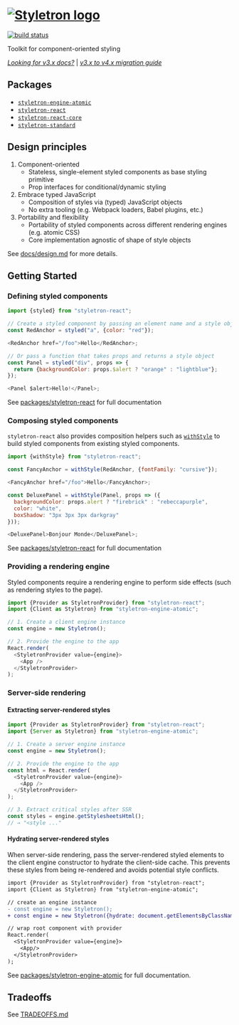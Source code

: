 # [![Styletron logo](https://cdn.rawgit.com/styletron/styletron/logo/logo.svg "Styletron")](https://github.com/styletron/styletron)

[![build status][build-badge]][build-href]

Toolkit for component-oriented styling

[*Looking for v3.x docs?*](http://styletron.js.org/) | [*v3.x to v4.x migration guide*](docs/v3-migration-guide.md)

## Packages

* [`styletron-engine-atomic`](packages/styletron-engine-atomic)
* [`styletron-react`](packages/styletron-react)
* [`styletron-react-core`](packages/styletron-react-core)
* [`styletron-standard`](packages/styletron-standard)

## Design principles

1. Component-oriented
   * Stateless, single-element styled components as base styling primitive
   * Prop interfaces for conditional/dynamic styling
2. Embrace typed JavaScript
   * Composition of styles via (typed) JavaScript objects
   * No extra tooling (e.g. Webpack loaders, Babel plugins, etc.)
3. Portability and flexibility
   * Portability of styled components across different rendering engines (e.g. atomic CSS)
   * Core implementation agnostic of shape of style objects

See [docs/design.md](docs/design.md) for more details.

## Getting Started

### Defining styled components

```js
import {styled} from "styletron-react";

// Create a styled component by passing an element name and a style object
const RedAnchor = styled("a", {color: "red"});

<RedAnchor href="/foo">Hello</RedAnchor>;

// Or pass a function that takes props and returns a style object
const Panel = styled("div", props => {
  return {backgroundColor: props.$alert ? "orange" : "lightblue"};
});

<Panel $alert>Hello!</Panel>;
```

See [packages/styletron-react](packages/styletron-react/README.md) for full documentation

### Composing styled components

`styletron-react` also provides composition helpers such as [`withStyle`](packages/styletron-react#withstyle) to build styled components from existing styled components.

```js
import {withStyle} from "styletron-react";

const FancyAnchor = withStyle(RedAnchor, {fontFamily: "cursive"});

<FancyAnchor href="/foo">Hello</FancyAnchor>;

const DeluxePanel = withStyle(Panel, props => ({
  backgroundColor: props.alert ? "firebrick" : "rebeccapurple",
  color: "white",
  boxShadow: "3px 3px 3px darkgray"
}));

<DeluxePanel>Bonjour Monde</DeluxePanel>;
```

See [packages/styletron-react](packages/styletron-react/README.md) for full documentation

### Providing a rendering engine

Styled components require a rendering engine to perform side effects (such as rendering styles to the page).

```js
import {Provider as StyletronProvider} from "styletron-react";
import {Client as Styletron} from "styletron-engine-atomic";

// 1. Create a client engine instance
const engine = new Styletron();

// 2. Provide the engine to the app
React.render(
  <StyletronProvider value={engine}>
    <App />
  </StyletronProvider>
);
```

### Server-side rendering

#### Extracting server-rendered styles

```js
import {Provider as StyletronProvider} from "styletron-react";
import {Server as Styletron} from "styletron-engine-atomic";

// 1. Create a server engine instance
const engine = new Styletron();

// 2. Provide the engine to the app
const html = React.render(
  <StyletronProvider value={engine}>
    <App />
  </StyletronProvider>
);

// 3. Extract critical styles after SSR
const styles = engine.getStylesheetsHtml();
// → "<style ..."
```

#### Hydrating server-rendered styles

When server-side rendering, pass the server-rendered styled elements to the client engine constructor to hydrate the client-side cache. This prevents these styles from being re-rendered and avoids potential style conflicts.

```diff
import {Provider as StyletronProvider} from "styletron-react";
import {Client as Styletron} from "styletron-engine-atomic";

// create an engine instance
- const engine = new Styletron();
+ const engine = new Styletron({hydrate: document.getElementsByClassName("_styletron_hydrate_")});

// wrap root component with provider
React.render(
  <StyletronProvider value={engine}>
    <App/>
  </StyletronProvider>
);
```

See [packages/styletron-engine-atomic](packages/styletron-engine-atomic/README.md) for full documentation.

## Tradeoffs

See [TRADEOFFS.md](TRADEOFFS.md)

[build-badge]: https://travis-ci.org/styletron/styletron.svg?branch=master
[build-href]: https://travis-ci.org/styletron/styletron
